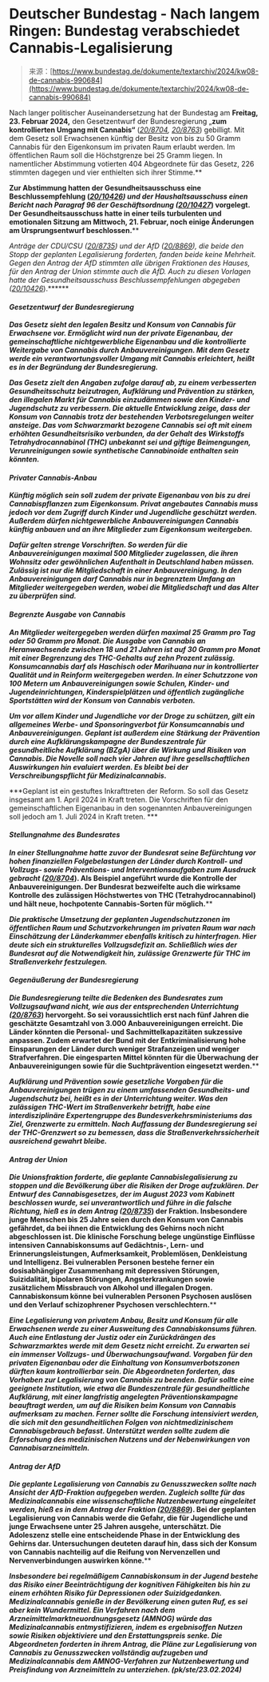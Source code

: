 <!--yml
category: 未分类
date: 2024-05-29 13:19:27
-->

# Deutscher Bundestag - Nach langem Ringen: Bundestag verabschiedet Cannabis-Legalisierung

> 来源：[https://www.bundestag.de/dokumente/textarchiv/2024/kw08-de-cannabis-990684](https://www.bundestag.de/dokumente/textarchiv/2024/kw08-de-cannabis-990684)

Nach langer politischer Auseinandersetzung hat der Bundestag am **Freitag, 23\. Februar 2024,** den Gesetzentwurf der Bundesregierung „**zum kontrollierten Umgang mit Cannabis“** ([*20/8704*](https://dserver.bundestag.de/btd/20/087/2008704.pdf "Die PDF-Datei Drucksache 20/8704 öffnet sich in einem neuen Fenster")*, [*20/8763*](https://dserver.bundestag.de/btd/20/087/2008763.pdf "Die PDF-Datei Drucksache 20/8763 öffnet sich in einem neuen Fenster")*) gebilligt. Mit dem Gesetz soll Erwachsenen künftig der Besitz von bis zu 50 Gramm Cannabis für den Eigenkonsum im privaten Raum erlaubt werden. Im öffentlichen Raum soll die Höchstgrenze bei 25 Gramm liegen. In namentlicher Abstimmung votierten 404 Abgeordnete für das Gesetz, 226 stimmten dagegen und vier enthielten sich ihrer Stimme.**

**Zur Abstimmung hatten der Gesundheitsausschuss eine Beschlussempfehlung ([*20/10426*](https://dserver.bundestag.de/btd/20/104/2010426.pdf "Die PDF-Datei Drucksache 20/10426 öffnet sich in einem neuen Fenster")*) und der Haushaltsausschuss einen Bericht nach Paragraf 96 der Geschäftsordnung ([*20/10427*](https://dserver.bundestag.de/btd/20/104/2010427.pdf "Die PDF-Datei Drucksache 20/10427 öffnet sich in einem neuen Fenster")*) vorgelegt. Der Gesundheitsausschuss hatte in einer teils turbulenten und emotionalen Sitzung am Mittwoch, 21\. Februar, noch einige Änderungen am Ursprungsentwurf beschlossen.****

***Anträge der CDU/CSU ([*20/8735*](https://dserver.bundestag.de/btd/20/087/2008735.pdf "Die PDF-Datei Drucksache 20/8735 öffnet sich in einem neuen Fenster")*) und der AfD ([*20/8869*](https://dserver.bundestag.de/btd/20/088/2008869.pdf "Die PDF-Datei Drucksache 20/8869 öffnet sich in einem neuen Fenster")*), die beide den Stopp der geplanten Legalisierung forderten, fanden beide keine Mehrheit. Gegen den Antrag der AfD stimmten alle übrigen Fraktionen des Hauses, für den Antrag der Union stimmte auch die AfD. Auch zu diesen Vorlagen hatte der Gesundheitsausschuss Beschlussempfehlungen abgegeben ([*20/10426*](https://dserver.bundestag.de/btd/20/104/2010426.pdf "Die PDF-Datei Drucksache 20/10426 öffnet sich in einem neuen Fenster")*).******

#### ***Gesetzentwurf der Bundesregierung***

***Das Gesetz sieht den legalen Besitz und Konsum von Cannabis für Erwachsene vor. Ermöglicht wird nun der private Eigenanbau, der gemeinschaftliche nichtgewerbliche Eigenanbau und die kontrollierte Weitergabe von Cannabis durch Anbauvereinigungen. Mit dem Gesetz werde ein verantwortungsvoller Umgang mit Cannabis erleichtert, heißt es in der Begründung der Bundesregierung.***

***Das Gesetz zielt den Angaben zufolge darauf ab, zu einem verbesserten Gesundheitsschutz beizutragen, Aufklärung und Prävention zu stärken, den illegalen Markt für Cannabis einzudämmen sowie den Kinder- und Jugendschutz zu verbessern. Die aktuelle Entwicklung zeige, dass der Konsum von Cannabis trotz der bestehenden Verbotsregelungen weiter ansteige. Das vom Schwarzmarkt bezogene Cannabis sei oft mit einem erhöhten Gesundheitsrisiko verbunden, da der Gehalt des Wirkstoffs Tetrahydrocannabinol (THC) unbekannt sei und giftige Beimengungen, Verunreinigungen sowie synthetische Cannabinoide enthalten sein könnten.***

#### ***Privater Cannabis-Anbau***

***Künftig möglich sein soll zudem der private Eigenanbau von bis zu drei Cannabispflanzen zum Eigenkonsum. Privat angebautes Cannabis muss jedoch vor dem Zugriff durch Kinder und Jugendliche geschützt werden. Außerdem dürfen nichtgewerbliche Anbauvereinigungen Cannabis künftig anbauen und an ihre Mitglieder zum Eigenkonsum weitergeben.***

***Dafür gelten strenge Vorschriften. So werden für die Anbauvereinigungen maximal 500 Mitglieder zugelassen, die ihren Wohnsitz oder gewöhnlichen Aufenthalt in Deutschland haben müssen. Zulässig ist nur die Mitgliedschaft in einer Anbauvereinigung. In den Anbauvereinigungen darf Cannabis nur in begrenztem Umfang an Mitglieder weitergegeben werden, wobei die Mitgliedschaft und das Alter zu überprüfen sind.***

#### ***Begrenzte Ausgabe von Cannabis***

***An Mitglieder weitergegeben werden dürfen maximal 25 Gramm pro Tag oder 50 Gramm pro Monat. Die Ausgabe von Cannabis an Heranwachsende zwischen 18 und 21 Jahren ist auf 30 Gramm pro Monat mit einer Begrenzung des THC-Gehalts auf zehn Prozent zulässig. Konsumcannabis darf als Haschisch oder Marihuana nur in kontrollierter Qualität und in Reinform weitergegeben werden. In einer Schutzzone von 100 Metern um Anbauvereinigungen sowie Schulen, Kinder- und Jugendeinrichtungen, Kinderspielplätzen und öffentlich zugängliche Sportstätten wird der Konsum von Cannabis verboten.***

***Um vor allem Kinder und Jugendliche vor der Droge zu schützen, gilt ein allgemeines Werbe- und Sponsoringverbot für Konsumcannabis und Anbauvereinigungen. Geplant ist außerdem eine Stärkung der Prävention durch eine Aufklärungskampagne der Bundeszentrale für gesundheitliche Aufklärung (BZgA) über die Wirkung und Risiken von Cannabis. Die Novelle soll nach vier Jahren auf ihre gesellschaftlichen Auswirkungen hin evaluiert werden. Es bleibt bei der Verschreibungspflicht für Medizinalcannabis.***

***Geplant ist ein gestuftes Inkrafttreten der Reform. So soll das Gesetz insgesamt am 1\. April 2024 in Kraft treten. Die Vorschriften für den gemeinschaftlichen Eigenanbau in den sogenannten Anbauvereinigungen soll jedoch am 1\. Juli 2024 in Kraft treten. ***

#### ***Stellungnahme des Bundesrates***

***In einer Stellungnahme hatte zuvor der Bundesrat seine Befürchtung vor hohen finanziellen Folgebelastungen der Länder durch Kontroll- und Vollzugs- sowie Präventions- und Interventionsaufgaben zum Ausdruck gebracht ([*20/8704*](https://dserver.bundestag.de/btd/20/087/2008704.pdf "Die PDF-Datei Drucksache 20/8704 öffnet sich in einem neuen Fenster")*). Als Beispiel angeführt wurde die Kontrolle der Anbauvereinigungen. Der Bundesrat bezweifelte auch die wirksame Kontrolle des zulässigen Höchstwertes von THC (Tetrahydrocannabinol) und hält neue, hochpotente Cannabis-Sorten für möglich.****

***Die praktische Umsetzung der geplanten Jugendschutzzonen im öffentlichen Raum und Schutzvorkehrungen im privaten Raum war nach Einschätzung der Länderkammer ebenfalls kritisch zu hinterfragen. Hier deute sich ein strukturelles Vollzugsdefizit an. Schließlich wies der Bundesrat auf die Notwendigkeit hin, zulässige Grenzwerte für THC im Straßenverkehr festzulegen.***

#### ***Gegenäußerung der Bundesregierung***

***Die Bundesregierung teilte die Bedenken des Bundesrates zum Vollzugsaufwand nicht, wie aus der entsprechenden Unterrichtung ([*20/8763*](https://dserver.bundestag.de/btd/20/087/2008763.pdf "Die PDF-Datei Drucksache 20/8763 öffnet sich in einem neuen Fenster")*) hervorgeht. So sei voraussichtlich erst nach fünf Jahren die geschätzte Gesamtzahl von 3.000 Anbauvereinigungen erreicht. Die Länder könnten die Personal- und Sachmittelkapazitäten sukzessive anpassen. Zudem erwartet der Bund mit der Entkriminalisierung hohe Einsparungen der Länder durch weniger Strafanzeigen und weniger Strafverfahren. Die eingesparten Mittel könnten für die Überwachung der Anbauvereinigungen sowie für die Suchtprävention eingesetzt werden.****

***Aufklärung und Prävention sowie gesetzliche Vorgaben für die Anbauvereinigungen trügen zu einem umfassenden Gesundheits- und Jugendschutz bei, heißt es in der Unterrichtung weiter. Was den zulässigen THC-Wert im Straßenverkehr betrifft, habe eine interdisziplinäre Expertengruppe des Bundesverkehrsministeriums das Ziel, Grenzwerte zu ermitteln. Nach Auffassung der Bundesregierung sei der THC-Grenzwert so zu bemessen, dass die Straßenverkehrssicherheit ausreichend gewahrt bleibe.***

#### ***Antrag der Union***

***Die Unionsfraktion forderte, die geplante Cannabislegalisierung zu stoppen und die Bevölkerung über die Risiken der Droge aufzuklären. Der Entwurf des Cannabisgesetzes, der im August 2023 vom Kabinett beschlossen wurde, sei unverantwortlich und führe in die falsche Richtung, hieß es in dem Antrag ([*20/8735*](https://dserver.bundestag.de/btd/20/087/2008735.pdf "Die PDF-Datei Drucksache 20/8735 öffnet sich in einem neuen Fenster")*) der Fraktion. Insbesondere junge Menschen bis 25 Jahre seien durch den Konsum von Cannabis gefährdet, da bei ihnen die Entwicklung des Gehirns noch nicht abgeschlossen ist. Die klinische Forschung belege ungünstige Einflüsse intensiven Cannabiskonsums auf Gedächtnis-, Lern- und Erinnerungsleistungen, Aufmerksamkeit, Problemlösen, Denkleistung und Intelligenz. Bei vulnerablen Personen bestehe ferner ein dosisabhängiger Zusammenhang mit depressiven Störungen, Suizidalität, bipolaren Störungen, Angsterkrankungen sowie zusätzlichem Missbrauch von Alkohol und illegalen Drogen. Cannabiskonsum könne bei vulnerablen Personen Psychosen auslösen und den Verlauf schizophrener Psychosen verschlechtern.****

***Eine Legalisierung von privatem Anbau, Besitz und Konsum für alle Erwachsenen werde zu einer Ausweitung des Cannabiskonsums führen. Auch eine Entlastung der Justiz oder ein Zurückdrängen des Schwarzmarktes werde mit dem Gesetz nicht erreicht. Zu erwarten sei ein immenser Vollzugs- und Überwachungsaufwand. Vorgaben für den privaten Eigenanbau oder die Einhaltung von Konsumverbotszonen dürften kaum kontrollierbar sein. Die Abgeordneten forderten, das Vorhaben zur Legalisierung von Cannabis zu beenden. Dafür sollte eine geeignete Institution, wie etwa die Bundeszentrale für gesundheitliche Aufklärung, mit einer langfristig angelegten Präventionskampagne beauftragt werden, um auf die Risiken beim Konsum von Cannabis aufmerksam zu machen. Ferner sollte die Forschung intensiviert werden, die sich mit den gesundheitlichen Folgen von nichtmedizinischem Cannabisgebrauch befasst. Unterstützt werden sollte zudem die Erforschung des medizinischen Nutzens und der Nebenwirkungen von Cannabisarzneimitteln.***

#### ***Antrag der AfD***

***Die geplante Legalisierung von Cannabis zu Genusszwecken sollte nach Ansicht der AfD-Fraktion aufgegeben werden. Zugleich sollte für das Medizinalcannabis eine wissenschaftliche Nutzenbewertung eingeleitet werden, hieß es in dem Antrag der Fraktion ([*20/8869*](https://dserver.bundestag.de/btd/20/088/2008869.pdf "Die PDF-Datei Drucksache 20/8869 öffnet sich in einem neuen Fenster")*). Bei der geplanten Legalisierung von Cannabis werde die Gefahr, die für Jugendliche und junge Erwachsene unter 25 Jahren ausgehe, unterschätzt. Die Adoleszenz stelle eine entscheidende Phase in der Entwicklung des Gehirns dar. Untersuchungen deuteten darauf hin, dass sich der Konsum von Cannabis nachteilig auf die Reifung von Nervenzellen und Nervenverbindungen auswirken könne.****

***Insbesondere bei regelmäßigem Cannabiskonsum in der Jugend bestehe das Risiko einer Beeinträchtigung der kognitiven Fähigkeiten bis hin zu einem erhöhten Risiko für Depressionen oder Suizidgedanken. Medizinalcannabis genieße in der Bevölkerung einen guten Ruf, es sei aber kein Wundermittel. Ein Verfahren nach dem Arzneimittelmarktneuordnungsgesetz (AMNOG) würde das Medizinalcannabis entmystifizieren, indem es ergebnisoffen Nutzen sowie Risiken objektiviere und den Erstattungspreis senke. Die Abgeordneten forderten in ihrem Antrag, die Pläne zur Legalisierung von Cannabis zu Genusszwecken vollständig aufzugeben und Medizinalcannabis dem AMNOG-Verfahren zur Nutzenbewertung und Preisfindung von Arzneimitteln zu unterziehen. (pk/ste/23.02.2024)***